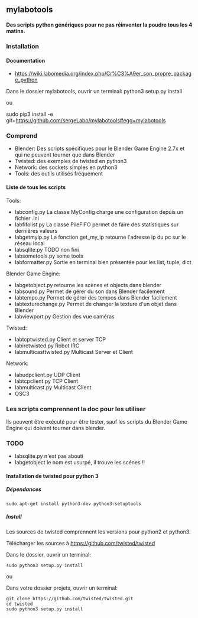 ## mylabotools

#### Des scripts python génériques pour ne pas réinventer la poudre tous les 4 matins.

### Installation

#### Documentation
* https://wiki.labomedia.org/index.php/Cr%C3%A9er_son_propre_package_python

Dans le dossier mylabotools, ouvrir un terminal:
  python3 setup.py install

ou

 sudo pip3 install -e git+https://github.com/sergeLabo/mylabotools#egg=mylabotools

### Comprend

* Blender: Des scripts spécifiques pour le Blender Game Engine 2.7x et qui ne peuvent tourner que dans Blender
* Twisted: des exemples de twisted en python3
* Network: des sockets simples en python3
* Tools: des outils utilisés fréquement

#### Liste de tous les scripts

Tools:

* labconfig.py La classe MyConfig charge une configuration depuis un fichier .ini
* labfifolist.py La classe PileFIFO permet de faire des statistiques sur dernières valeurs
* labgetmyip.py La fonction get_my_ip retourne l'adresse ip du pc sur le réseau local
* labsqlite.py TODO non fini
* labsometools.py some tools
* labformatter.py Sortie en terminal bien présentée pour les list, tuple, dict

Blender Game Engine:

* labgetobject.py retourne les scènes et objects dans blender
* labsound.py Permet de gérer du son dans Blender facilement
* labtempo.py Permet de gérer des tempos dans Blender facilement
* labtexturechange.py Permet de changer la texture d'un objet dans Blender
* labviewport.py Gestion des vue caméras

Twisted:

* labtcptwisted.py Client et server TCP
* labirctwisted.py Robot IRC
* labmulticasttwisted.py Multicast Server et Client

Network:

* labudpclient.py UDP Client
* labtcpclient.py TCP Client
* labmulticast.py Multicast Client
* OSC3

### Les scripts comprennent la doc pour les utiliser

Ils peuvent être exécuté pour être tester, sauf les scripts du Blender Game Engine qui doivent tourner dans blender.

### TODO
* labsqlite.py n'est pas abouti
* labgetobject le nom est usurpé, il trouve les scénes !!


#### Installation de twisted pour python 3
##### Dépendances

~~~text
sudo apt-get install python3-dev python3-setuptools
~~~

##### Install

Les sources de twisted comprennent les versions pour python2 et python3.

Télécharger les sources à https://github.com/twisted/twisted

Dans le dossier, ouvrir un terminal:

~~~text
sudo python3 setup.py install
~~~

ou

Dans votre dossier projets, ouvrir un terminal:

~~~text
git clone https://github.com/twisted/twisted.git
cd twisted
sudo python3 setup.py install
~~~
